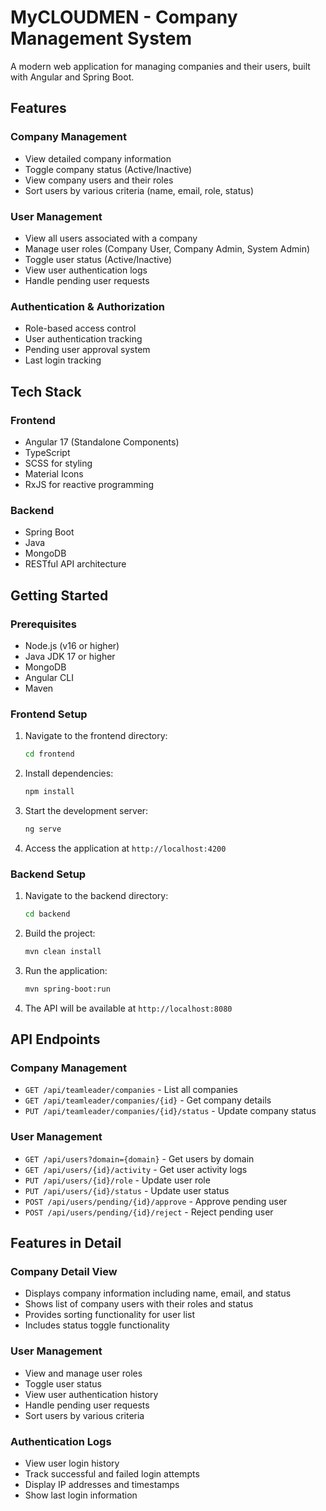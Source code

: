 # MyCLOUDMEN - Company Management System

A modern web application for managing companies and their users, built with Angular and Spring Boot.

## Features

### Company Management
- View detailed company information
- Toggle company status (Active/Inactive)
- View company users and their roles
- Sort users by various criteria (name, email, role, status)

### User Management
- View all users associated with a company
- Manage user roles (Company User, Company Admin, System Admin)
- Toggle user status (Active/Inactive)
- View user authentication logs
- Handle pending user requests

### Authentication & Authorization
- Role-based access control
- User authentication tracking
- Pending user approval system
- Last login tracking

## Tech Stack

### Frontend
- Angular 17 (Standalone Components)
- TypeScript
- SCSS for styling
- Material Icons
- RxJS for reactive programming

### Backend
- Spring Boot
- Java
- MongoDB
- RESTful API architecture

## Getting Started

### Prerequisites
- Node.js (v16 or higher)
- Java JDK 17 or higher
- MongoDB
- Angular CLI
- Maven

### Frontend Setup
1. Navigate to the frontend directory:
   ```bash
   cd frontend
   ```

2. Install dependencies:
   ```bash
   npm install
   ```

3. Start the development server:
   ```bash
   ng serve
   ```

4. Access the application at `http://localhost:4200`

### Backend Setup
1. Navigate to the backend directory:
   ```bash
   cd backend
   ```

2. Build the project:
   ```bash
   mvn clean install
   ```

3. Run the application:
   ```bash
   mvn spring-boot:run
   ```

4. The API will be available at `http://localhost:8080`

## API Endpoints

### Company Management
- `GET /api/teamleader/companies` - List all companies
- `GET /api/teamleader/companies/{id}` - Get company details
- `PUT /api/teamleader/companies/{id}/status` - Update company status

### User Management
- `GET /api/users?domain={domain}` - Get users by domain
- `GET /api/users/{id}/activity` - Get user activity logs
- `PUT /api/users/{id}/role` - Update user role
- `PUT /api/users/{id}/status` - Update user status
- `POST /api/users/pending/{id}/approve` - Approve pending user
- `POST /api/users/pending/{id}/reject` - Reject pending user

## Features in Detail

### Company Detail View
- Displays company information including name, email, and status
- Shows list of company users with their roles and status
- Provides sorting functionality for user list
- Includes status toggle functionality

### User Management
- View and manage user roles
- Toggle user status
- View user authentication history
- Handle pending user requests
- Sort users by various criteria

### Authentication Logs
- View user login history
- Track successful and failed login attempts
- Display IP addresses and timestamps
- Show last login information
